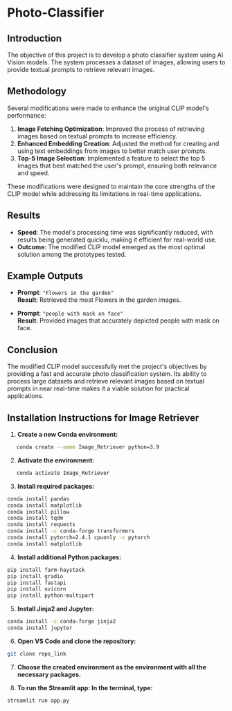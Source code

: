 # Photo-Classifier

## Introduction
The objective of this project is to develop a photo classifier system using AI Vision models. The system processes a dataset of images, allowing users to provide textual prompts to retrieve relevant images. 

## Methodology
Several modifications were made to enhance the original CLIP model's performance:

1. **Image Fetching Optimization**: Improved the process of retrieving images based on textual prompts to increase efficiency.
2. **Enhanced Embedding Creation**: Adjusted the method for creating and using text embeddings from images to better match user prompts.
3. **Top-5 Image Selection**: Implemented a feature to select the top 5 images that best matched the user's prompt, ensuring both relevance and speed.

These modifications were designed to maintain the core strengths of the CLIP model while addressing its limitations in real-time applications.

## Results

- **Speed**: The model's processing time was significantly reduced, with results being generated quicklu, making it efficient for real-world use.
- **Outcome**: The modified CLIP model emerged as the most optimal solution among the prototypes tested.

## Example Outputs
- **Prompt**: `"Flowers in the garden"`  
  **Result**: Retrieved the most Flowers in the garden images.

- **Prompt**: `"people with mask on face"`  
  **Result**: Provided images that accurately depicted people with mask on face.

## Conclusion
The modified CLIP model successfully met the project's objectives by providing a fast and accurate photo classification system. Its ability to process large datasets and retrieve relevant images based on textual prompts in near real-time makes it a viable solution for practical applications.

## Installation Instructions for Image Retriever

1. **Create a new Conda environment:**
```bash
   conda create --name Image_Retriever python=3.9
   ```

2. **Activate the environment:**
```bash
   conda activate Image_Retriever 
   ```

3. **Install required packages:**
```bash 
conda install pandas
conda install matplotlib
conda install pillow
conda install tqdm
conda install requests
conda install -c conda-forge transformers
conda install pytorch=2.4.1 cpuonly -c pytorch
conda install matplotlib
```

4. **Install additional Python packages:**
```bash
pip install farm-haystack
pip install gradio
pip install fastapi
pip install uvicorn
pip install python-multipart
```

5. **Install Jinja2 and Jupyter:**
```bash
conda install -c conda-forge jinja2
conda install jupyter
```

6. **Open VS Code and clone the repository:**
```bash
git clone repo_link
```

7. **Choose the created environment as the environment with all the necessary packages.**

8. **To run the Streamlit app: In the terminal, type:**
```bash
streamlit run app.py
```

